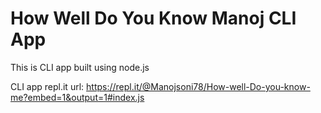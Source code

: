 # How Well Do You Know Manoj CLI App

This is CLI app built using node.js

CLI app repl.it url: https://repl.it/@Manojsoni78/How-well-Do-you-know-me?embed=1&output=1#index.js